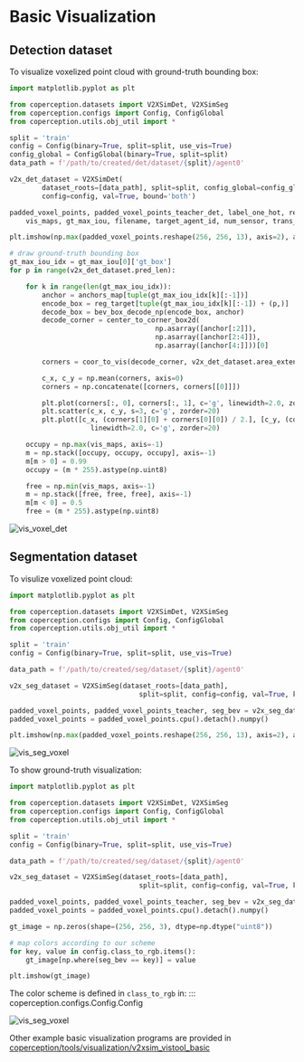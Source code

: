 # Basic Visualization

## Detection dataset
To visualize voxelized point cloud with ground-truth bounding box:
```python
import matplotlib.pyplot as plt

from coperception.datasets import V2XSimDet, V2XSimSeg
from coperception.configs import Config, ConfigGlobal
from coperception.utils.obj_util import *

split = 'train'
config = Config(binary=True, split=split, use_vis=True)
config_global = ConfigGlobal(binary=True, split=split)
data_path = f'/path/to/created/det/dataset/{split}/agent0'

v2x_det_dataset = V2XSimDet(
        dataset_roots=[data_path], split=split, config_global=config_global,
        config=config, val=True, bound='both')

padded_voxel_points, padded_voxel_points_teacher_det, label_one_hot, reg_target, reg_loss_mask, anchors_map, \
    vis_maps, gt_max_iou, filename, target_agent_id, num_sensor, trans_matrix = v2x_det_dataset[0][0]

plt.imshow(np.max(padded_voxel_points.reshape(256, 256, 13), axis=2), alpha=1.0, zorder=12)

# draw ground-truth bounding box
gt_max_iou_idx = gt_max_iou[0]['gt_box']
for p in range(v2x_det_dataset.pred_len):

    for k in range(len(gt_max_iou_idx)):
        anchor = anchors_map[tuple(gt_max_iou_idx[k][:-1])]
        encode_box = reg_target[tuple(gt_max_iou_idx[k][:-1]) + (p,)]
        decode_box = bev_box_decode_np(encode_box, anchor)
        decode_corner = center_to_corner_box2d(
                                    np.asarray([anchor[:2]]), 
                                    np.asarray([anchor[2:4]]),
                                    np.asarray([anchor[4:]]))[0]

        corners = coor_to_vis(decode_corner, v2x_det_dataset.area_extents, v2x_det_dataset.voxel_size)

        c_x, c_y = np.mean(corners, axis=0)
        corners = np.concatenate([corners, corners[[0]]])

        plt.plot(corners[:, 0], corners[:, 1], c='g', linewidth=2.0, zorder=20)
        plt.scatter(c_x, c_y, s=3, c='g', zorder=20)
        plt.plot([c_x, (corners[1][0] + corners[0][0]) / 2.], [c_y, (corners[1][1] + corners[0][1]) / 2.],
                    linewidth=2.0, c='g', zorder=20)

    occupy = np.max(vis_maps, axis=-1)
    m = np.stack([occupy, occupy, occupy], axis=-1)
    m[m > 0] = 0.99
    occupy = (m * 255).astype(np.uint8)

    free = np.min(vis_maps, axis=-1)
    m = np.stack([free, free, free], axis=-1)
    m[m < 0] = 0.5
    free = (m * 255).astype(np.uint8)
```
![vis_voxel_det](../assets/images/vis_det_voxel.png)  



## Segmentation dataset
To visulize voxelized point cloud:  

```python
import matplotlib.pyplot as plt

from coperception.datasets import V2XSimDet, V2XSimSeg
from coperception.configs import Config, ConfigGlobal
from coperception.utils.obj_util import *

split = 'train'
config = Config(binary=True, split=split, use_vis=True)

data_path = f'/path/to/created/seg/dataset/{split}/agent0'

v2x_seg_dataset = V2XSimSeg(dataset_roots=[data_path],
                                split=split, config=config, val=True, kd_flag=True, bound='both', no_cross_road=False)

padded_voxel_points, padded_voxel_points_teacher, seg_bev = v2x_seg_dataset[0][0]
padded_voxel_points = padded_voxel_points.cpu().detach().numpy()

plt.imshow(np.max(padded_voxel_points.reshape(256, 256, 13), axis=2), alpha=1.0, zorder=12)
```
![vis_seg_voxel](../assets/images/vis_seg_voxel.png)  

To show ground-truth visualization:
```python
import matplotlib.pyplot as plt

from coperception.datasets import V2XSimDet, V2XSimSeg
from coperception.configs import Config, ConfigGlobal
from coperception.utils.obj_util import *

split = 'train'
config = Config(binary=True, split=split, use_vis=True)

data_path = f'/path/to/created/seg/dataset/{split}/agent0'

v2x_seg_dataset = V2XSimSeg(dataset_roots=[data_path],
                                split=split, config=config, val=True, kd_flag=True, bound='both', no_cross_road=False)

padded_voxel_points, padded_voxel_points_teacher, seg_bev = v2x_seg_dataset[0][0]
padded_voxel_points = padded_voxel_points.cpu().detach().numpy()

gt_image = np.zeros(shape=(256, 256, 3), dtype=np.dtype("uint8"))

# map colors according to our scheme
for key, value in config.class_to_rgb.items():
    gt_image[np.where(seg_bev == key)] = value

plt.imshow(gt_image)
```
The color scheme is defined in `class_to_rgb` in:
::: coperception.configs.Config.Config

![vis_seg_voxel](../assets/images/vis_seg_gt.png)  

Other example basic visualization programs are provided in [coperception/tools/visualization/v2xsim_vistool_basic](https://github.com/coperception/coperception/tree/master/tools/visualization/v2xsim_vistool_basic)

